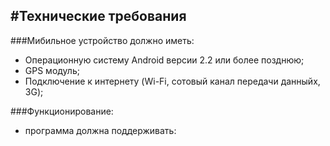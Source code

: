 #Технические требования
----------
###Мибильное устройство должно иметь:
* Операционную систему Android версии  2.2 или более позднюю;
* GPS модуль;
* Подключение к интернету (Wi-Fi, сотовый канал передачи данныйх, 3G);


###Функционирование:
* программа должна поддерживать:
  
